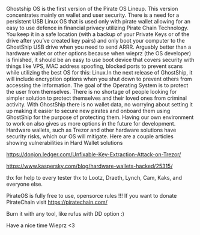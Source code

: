Ghostship OS is the first version of the Pirate OS Lineup. This version concentrates mainly on wallet and user security. There is a need for a persistent USB Linux OS that is used only with pirate wallet allowing for an easy to use defence in financial privacy utilizing Pirate Chain Technology. You keep it in a safe location (with a backup of your Private Keys or of the drive after you’ve created key pairs) and only boot your computer to the GhostShip USB drive when you need to send ARRR. Arguably better than a hardware wallet or other options because when wieprz (the OS developer) is finished, it should be an easy to use boot device that covers security with things like VPS, MAC address spoofing, blocked ports to prevent scans while utilizing the best OS for this: Linux.In the next release of GhostShip, it will include encryption options when you shut down to prevent others from accessing the information. The goal of the Operating System is to protect the user from themselves. There is no shortage of people looking for simpler solution to protect themselves and their loved ones from criminal activity. With GhostShip there is no wallet data, no worrying about setting it up making it easier to secure new pirates and onboard them using GhostShip for the purpose of protecting them. Having our own environment to work on also gives us more options in the future for development. Hardware wallets, such as Trezor and other hardware solutions have security risks, which our OS will  mitigate. Here are a couple articles showing vulnerabilities in Hard Wallet solutions

https://donjon.ledger.com/Unfixable-Key-Extraction-Attack-on-Trezor/

https://www.kaspersky.com/blog/hardware-wallets-hacked/25315/


thx for help to every tester
thx to Lootz, Draeth, Lynch, Cam, Kaks, and everyone else.


PirateOS is fully free to use, opensorce rules !!!
If you want to donate PirateChain visit https://piratechain.com/

Burn it with any tool, like rufus with DD option :)

Have a nice time
Wieprz <3
